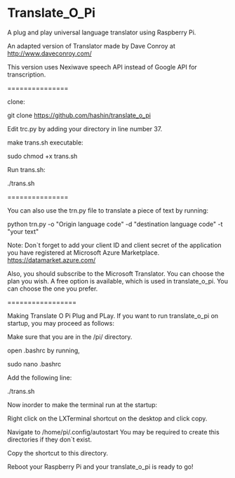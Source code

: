 Translate_O_Pi
==============

A plug and play universal language translator using Raspberry Pi.

An adapted version of Translator made by Dave Conroy at http://www.daveconroy.com/

This version uses Nexiwave speech API instead of Google API for transcription. 

===============

clone:

git clone https://github.com/hashin/translate_o_pi

Edit trc.py by adding your directory in line number 37.

make trans.sh executable:

sudo chmod +x trans.sh

Run trans.sh:

./trans.sh

===============

You can also use the trn.py file to translate a piece of text by running:

python trn.py -o "Origin language code" -d "destination language code" -t "your text"

Note: Don`t forget to add your client ID and client secret of the application you have registered at Microsoft Azure Marketplace. https://datamarket.azure.com/

Also, you should subscribe to the Microsoft Translator. You can choose the plan you wish. A free option is available, which is used in translate_o_pi. You can choose the one you prefer.

=================

Making Translate O Pi Plug and PLay.
If you want to run translate_o_pi on startup, you may proceed as follows:

Make sure that you are in the /pi/ directory.

open .bashrc by running,

sudo nano .bashrc

Add the following line:

./trans.sh

Now inorder to make the terminal run at the startup:

Right click on the LXTerminal shortcut on the desktop and click copy.

Navigate to /home/pi/.config/autostart  You may be required to create this directories if they don`t exist.

Copy the shortcut to this directory.


Reboot your Raspberry Pi and your translate_o_pi is ready to go!




